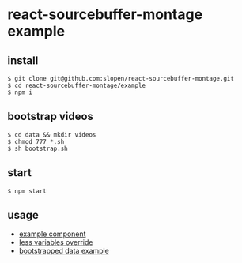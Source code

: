 # react-sourcebuffer-montage example

## install

```
$ git clone git@github.com:slopen/react-sourcebuffer-montage.git
$ cd react-sourcebuffer-montage/example
$ npm i
```

## bootstrap videos

```
$ cd data && mkdir videos
$ chmod 777 *.sh
$ sh bootstrap.sh
```

## start

```
$ npm start
```

## usage

* [example component](src/components/content/montage/index.js)
* [less variables override](src/styles/components/editor.less)
* [bootstrapped data example](data/videos.js)


